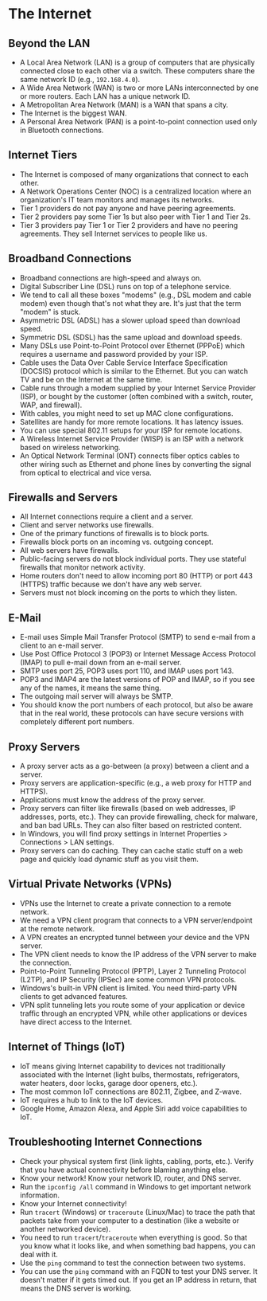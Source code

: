 # The Internet

## Beyond the LAN
- A Local Area Network (LAN) is a group of computers that are physically connected close to each other via a switch. These computers share the same network ID (e.g., `192.168.4.0`).
- A Wide Area Network (WAN) is two or more LANs interconnected by one or more routers. Each LAN has a unique network ID.
- A Metropolitan Area Network (MAN) is a WAN that spans a city.
- The Internet is the biggest WAN.
- A Personal Area Network (PAN) is a point-to-point connection used only in Bluetooth connections.

## Internet Tiers
- The Internet is composed of many organizations that connect to each other.
- A Network Operations Center (NOC) is a centralized location where an organization's IT team monitors and manages its networks.
- Tier 1 providers do not pay anyone and have peering agreements.
- Tier 2 providers pay some Tier 1s but also peer with Tier 1 and Tier 2s.
- Tier 3 providers pay Tier 1 or Tier 2 providers and have no peering agreements. They sell Internet services to people like us.

## Broadband Connections
- Broadband connections are high-speed and always on.
- Digital Subscriber Line (DSL) runs on top of a telephone service.
- We tend to call all these boxes "modems" (e.g., DSL modem and cable modem) even though that's not what they are. It's just that the term "modem" is stuck.
- Asymmetric DSL (ADSL) has a slower upload speed than download speed.
- Symmetric DSL (SDSL) has the same upload and download speeds.
- Many DSLs use Point-to-Point Protocol over Ethernet (PPPoE) which requires a username and password provided by your ISP.
- Cable uses the Data Over Cable Service Interface Specification (DOCSIS) protocol which is similar to the Ethernet. But you can watch TV and be on the Internet at the same time.
- Cable runs through a modem supplied by your Internet Service Provider (ISP), or bought by the customer (often combined with a switch, router, WAP, and firewall).
- With cables, you might need to set up MAC clone configurations.
- Satellites are handy for more remote locations. It has latency issues.
- You can use special 802.11 setups for your ISP for remote locations.
- A Wireless Internet Service Provider (WISP) is an ISP with a network based on wireless networking.
- An Optical Network Terminal (ONT) connects fiber optics cables to other wiring such as Ethernet and phone lines by converting the signal from optical to electrical and vice versa.

## Firewalls and Servers
- All Internet connections require a client and a server.
- Client and server networks use firewalls.
- One of the primary functions of firewalls is to block ports.
- Firewalls block ports on an incoming vs. outgoing concept.
- All web servers have firewalls.
- Public-facing servers do not block individual ports. They use stateful firewalls that monitor network activity.
- Home routers don't need to allow incoming port 80 (HTTP) or port 443 (HTTPS) traffic because we don't have any web server.
- Servers must not block incoming on the ports to which they listen.

## E-Mail
- E-mail uses Simple Mail Transfer Protocol (SMTP) to send e-mail from a client to an e-mail server.
- Use Post Office Protocol 3 (POP3) or Internet Message Access Protocol (IMAP) to pull e-mail down from an e-mail server.
- SMTP uses port 25, POP3 uses port 110, and IMAP uses port 143.
- POP3 and IMAP4 are the latest versions of POP and IMAP, so if you see any of the names, it means the same thing.
- The outgoing mail server will always be SMTP.
- You should know the port numbers of each protocol, but also be aware that in the real world, these protocols can have secure versions with completely different port numbers.

## Proxy Servers
- A proxy server acts as a go-between (a proxy) between a client and a server.
- Proxy servers are application-specific (e.g., a web proxy for HTTP and HTTPS).
- Applications must know the address of the proxy server.
- Proxy servers can filter like firewalls (based on web addresses, IP addresses, ports, etc.). They can provide firewalling, check for malware, and ban bad URLs. They can also filter based on restricted content.
- In Windows, you will find proxy settings in Internet Properties > Connections > LAN settings.
- Proxy servers can do caching. They can cache static stuff on a web page and quickly load dynamic stuff as you visit them.

## Virtual Private Networks (VPNs)
- VPNs use the Internet to create a private connection to a remote network.
- We need a VPN client program that connects to a VPN server/endpoint at the remote network.
- A VPN creates an encrypted tunnel between your device and the VPN server.
- The VPN client needs to know the IP address of the VPN server to make the connection.
- Point-to-Point Tunneling Protocol (PPTP), Layer 2 Tunneling Protocol (L2TP), and IP Security (IPSec) are some common VPN protocols.
- Windows's built-in VPN client is limited. You need third-party VPN clients to get advanced features.
- VPN split tunneling lets you route some of your application or device traffic through an encrypted VPN, while other applications or devices have direct access to the Internet.

## Internet of Things (IoT)
- IoT means giving Internet capability to devices not traditionally associated with the Internet (light bulbs, thermostats, refrigerators, water heaters, door locks, garage door openers, etc.).
- The most common IoT connections are 802.11, Zigbee, and Z-wave.
- IoT requires a hub to link to the IoT devices.
- Google Home, Amazon Alexa, and Apple Siri add voice capabilities to IoT.

## Troubleshooting Internet Connections
- Check your physical system first (link lights, cabling, ports, etc.). Verify that you have actual connectivity before blaming anything else.
- Know your network! Know your network ID, router, and DNS server.
- Run the `ipconfig /all` command in Windows to get important network information.
- Know your Internet connectivity!
- Run `tracert` (Windows) or `traceroute` (Linux/Mac) to trace the path that packets take from your computer to a destination (like a website or another networked device).
- You need to run `tracert`/`traceroute` when everything is good. So that you know what it looks like, and when something bad happens, you can deal with it.
- Use the `ping` command to test the connection between two systems.
- You can use the `ping` command with an FQDN to test your DNS server. It doesn't matter if it gets timed out. If you get an IP address in return, that means the DNS server is working.